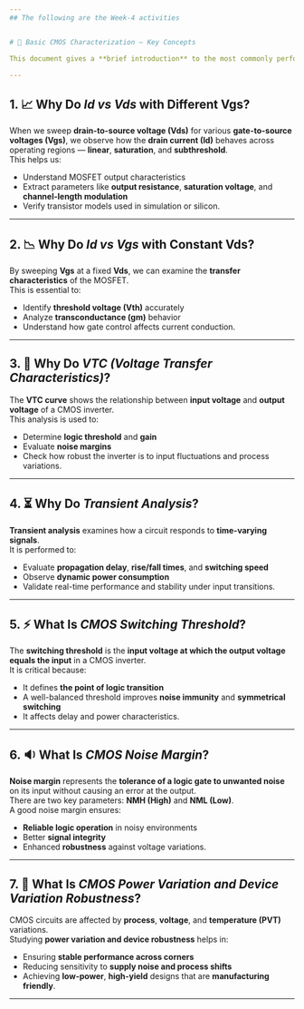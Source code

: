 ```yaml
---
## The following are the Week-4 activities


# 📘 Basic CMOS Characterization — Key Concepts

This document gives a **brief introduction** to the most commonly performed **characterization analyses** in CMOS circuits. These measurements help us understand and optimize the **electrical behavior** of transistors and logic gates.

---
```


## 1. 📈 Why Do *Id vs Vds* with Different Vgs?

When we sweep **drain-to-source voltage (Vds)** for various **gate-to-source voltages (Vgs)**, we observe how the **drain current (Id)** behaves across operating regions — **linear**, **saturation**, and **subthreshold**.  
This helps us:
- Understand MOSFET output characteristics  
- Extract parameters like **output resistance**, **saturation voltage**, and **channel-length modulation**  
- Verify transistor models used in simulation or silicon.

---

## 2. 📉 Why Do *Id vs Vgs* with Constant Vds?

By sweeping **Vgs** at a fixed **Vds**, we can examine the **transfer characteristics** of the MOSFET.  
This is essential to:
- Identify **threshold voltage (Vth)** accurately  
- Analyze **transconductance (gm)** behavior  
- Understand how gate control affects current conduction.

---

## 3. 🧮 Why Do *VTC (Voltage Transfer Characteristics)*?

The **VTC curve** shows the relationship between **input voltage** and **output voltage** of a CMOS inverter.  
This analysis is used to:
- Determine **logic threshold** and **gain**  
- Evaluate **noise margins**  
- Check how robust the inverter is to input fluctuations and process variations.

---

## 4. ⏳ Why Do *Transient Analysis*?

**Transient analysis** examines how a circuit responds to **time-varying signals**.  
It is performed to:
- Evaluate **propagation delay**, **rise/fall times**, and **switching speed**  
- Observe **dynamic power consumption**  
- Validate real-time performance and stability under input transitions.

---

## 5. ⚡ What Is *CMOS Switching Threshold*?

The **switching threshold** is the **input voltage at which the output voltage equals the input** in a CMOS inverter.  
It is critical because:
- It defines **the point of logic transition**  
- A well-balanced threshold improves **noise immunity** and **symmetrical switching**  
- It affects delay and power characteristics.

---

## 6. 🔉 What Is *CMOS Noise Margin*?

**Noise margin** represents the **tolerance of a logic gate to unwanted noise** on its input without causing an error at the output.  
There are two key parameters: **NMH (High)** and **NML (Low)**.  
A good noise margin ensures:
- **Reliable logic operation** in noisy environments  
- Better **signal integrity**  
- Enhanced **robustness** against voltage variations.

---

## 7. 🧭 What Is *CMOS Power Variation and Device Variation Robustness*?

CMOS circuits are affected by **process**, **voltage**, and **temperature (PVT)** variations.  
Studying **power variation and device robustness** helps in:
- Ensuring **stable performance across corners**  
- Reducing sensitivity to **supply noise and process shifts**  
- Achieving **low-power**, **high-yield** designs that are **manufacturing friendly**.

---
```

